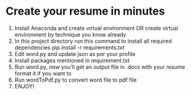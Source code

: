 # Create your resume in minutes
1. Install Anaconda and create virtual environment OR create virtual environment by technique you know already
2. In this project directory run this command to install all required dependencies  pip install -r requirements.txt
3. Edit word.py and update json as per your profile
4. Install packages mentioned in requirement.txt
5. Run word.py, now you'll get an output file in .docx with your resume format it if you want to
6. Run wordToPdf.py to convert word file to pdf file
7. ENJOY!
